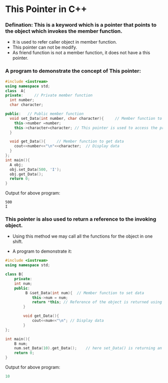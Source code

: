 # This Pointer in C++

### Defination: This is a keyword which is a pointer that points to the object which invokes the member function.

- It is used to refer caller object in member function.
- This pointer can not be modify.
- As friend function is not a member function, it does not have a this pointer.

### A program to demonstrate the concept of This pointer:

```c++
#include <iostream>
using namespace std;
class  A{
private:     // Private member function
  int number;
  char character;

public:   // Public member function
  void set_Data(int number, char character){     // Member function to set data
    this->number =number;
    this->character=character; // This pointer is used to access the private member function
  }

  void get_Data(){     // Member function to get data
    cout<<number<<"\n"<<character;  // Display data
  }
};
int main(){
  A obj;
  obj.set_Data(500, 'I');
  obj.get_Data();
  return 0;
}
```

Output for above program:

```
500
I
```
### This pointer is also used to return a reference to the invoking object.

- Using this method we may call all the functions for the object in one shift.

- A program to demonstrate it:
```c++
#include <iostream>
using namespace std;

class B{  
    private:   
    int num;
    public:
         B &set_Data(int num){  // Member function to set data
            this->num = num;   
            return *this; // Reference of the object is returned using This pointer
        }

        void get_Data(){
            cout<<num<<"\n"; // Display data
        }
};

int main(){
    B num;
    num.set_Data(10).get_Data();    // here set_Data() is returning an object, so we have used get_Data() with it only.
    return 0;
}
```
Output for above program:
```c++
10
```
